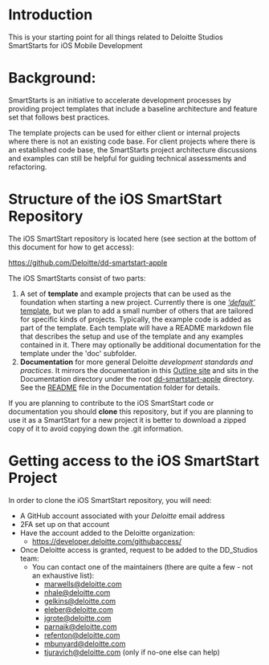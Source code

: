 # Introduction

This is your starting point for all things related to Deloitte Studios SmartStarts for iOS Mobile Development

# Background: 

SmartStarts is an initiative to accelerate development processes by providing project templates that include a baseline architecture and feature set that follows best practices. 

The template projects can be used for either client or internal projects where there is not an existing code base. For client projects where there is an established code base, the SmartStarts project architecture discussions and examples can still be helpful for guiding technical assessments and refactoring.

# Structure of the iOS SmartStart Repository

The iOS SmartStart repository is located here (see section at the bottom of this document for how to get access):

<https://github.com/Deloitte/dd-smartstart-apple>

The iOS SmartStarts consist of two parts:

1. A set of **template** and example projects that can be used as the foundation when starting a new project. Currently there is one [_‘default’_ template](template-projects/default/README.md), but we plan to add a small number of others that are tailored for specific kinds of projects. Typically, the example code is added as part of the template. Each template will have a README markdown file that describes the setup and use of the template and any examples contained in it. There may optionally be additional documentation for the template under the 'doc' subfolder.
2. **Documentation** for more general Deloitte _development standards and practices_. It mirrors the documentation in this [Outline site](https://deloitte1.getoutline.com/doc/apple-nBgw2jOPTw) and sits in the Documentation directory under the root [dd-smartstart-apple](https://github.com/Deloitte/dd-smartstart-apple) directory. See the [README](Documentation/README.md) file in the Documentation folder for details.

If you are planning to contribute to the iOS SmartStart code or documentation you should **clone** this repository, but if you are planning to use it as a SmartStart for a new project it is better to download a zipped copy of it to avoid copying down the .git information.


# Getting access to the iOS SmartStart Project

In order to clone the iOS SmartStart repository, you will need:

* A GitHub account associated with your *Deloitte* email address
* 2FA set up on that account
* Have the account added to the Deloitte organization:
  * <https://developer.deloitte.com/githubaccess/>
* Once Deloitte access is granted, request to be added to the DD_Studios team:
  * You can contact one of the maintainers (there are quite a few - not an exhaustive list):
    * marwells@deloitte.com
    * nhale@deloitte.com
    * gelkins@deloitte.com
    * eleber@deloitte.com
    * jgrote@deloitte.com
    * parnaik@deloitte.com
    * refenton@deloitte.com
    * mbunyard@deloitte.com
    * tjuravich@deloitte.com (only if no-one else can help)
